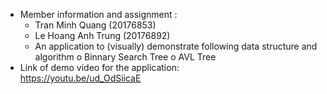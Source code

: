 - Member information and assignment :
	+ Tran Minh Quang (20176853)
	+ Le Hoang Anh Trung (20176892)
	+ An application to (visually) demonstrate following data structure and algorithm
		o Binnary Search Tree
		o AVL Tree
- Link of demo video for the application:	
	https://youtu.be/ud_OdSiicaE
